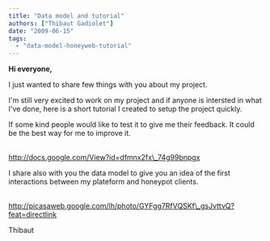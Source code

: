 ```yaml
---
title: "Data model and tutorial"
authors: ["Thibaut Gadiolet"]
date: "2009-06-15"
tags: 
  - "data-model-honeyweb-tutorial"
---
```


**Hi everyone,**

  

I just wanted to share few things with you about my project.

  

I'm still very excited to work on my project and if anyone is intersted in what I've done, here is a short tutorial I created to setup the project quickly.

  

If some kind people would like to test it to give me their feedback. It could be the best way for me to improve it.

  

  
[  
http://docs.google.com/View?id=dfmnx2fx\_74g99bnpgx  
](http://docs.google.com/View?id=dfmnx2fx_74g99bnpgx)

  

I share also with you the data model to give you an idea of the first interactions between my plateform and honeypot clients.

  

[  
http://picasaweb.google.com/lh/photo/GYFgg7RfVQSKf\_gsJvttvQ?feat=directlink  
](http://picasaweb.google.com/lh/photo/GYFgg7RfVQSKf_gsJvttvQ?feat=directlink "Honeywe data model")

  

  

Thibaut
